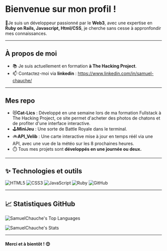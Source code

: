 #  Bienvenue sur mon profil !

👋Je suis un développeur passionné par le **Web3**, avec une expertise en **Ruby on Rails, Javascript, Html/CSS**, je cherche sans cesse à appronfondir mes connaissances. 

---

## À propos de moi
- 📚 Je suis actuellement en formation **à The Hacking Project**.
- 📫 Contactez-moi via **linkedin** : https://www.linkedin.com/in/samuel-chauche/


---

## Mes repo
- 😻**Cat-Lics** : Développé en une semaine lors de ma formation Fullstack à The Hacking Project, ce site permet d'acheter des photos de chatons et de profiter d'une interface interactive.
- 🕹️**MiniJeu** : Une sorte de Battle Royale dans le terminal.
- 🚲**API_Velib** : Une carte interactive mise à jour en temps réél via une API, avec une vue de la météo sur les 8 prochaines heures.
- ⏱️ Tous mes projets sont **développés en une journée ou deux.**


---

## ✨ Technologies et outils
![HTML5](https://img.shields.io/badge/-HTML5-orange?logo=html5&logoColor=white&style=flat)
![CSS3](https://img.shields.io/badge/-CSS3-blue?logo=css3)
![JavaScript](https://img.shields.io/badge/-JavaScript-yellow?logo=javascript&)
![Ruby](https://img.shields.io/badge/Ruby_on_Rails-CC0000?logo=ruby-on-rails&logoColor=white)
![GitHub](https://img.shields.io/badge/-GitHub-black?logo=github)

---

## 📈 Statistiques GitHub

![SamuelChauche's Top Languages](https://github-readme-stats.vercel.app/api/top-langs/?username=SamuelChauche&theme=flag-india&show_icons=true&hide_border=false&layout=compact)

![SamuelChauche's Stats](https://github-readme-stats.vercel.app/api?username=SamuelChauche&theme=flag-india&show_icons=true&hide_border=false&count_private=true)



---

#### Merci et à bientôt ! 😊

